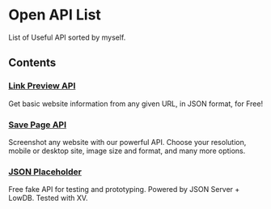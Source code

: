 # Open API List
List of Useful API sorted by myself.

## Contents

### [Link Preview API](https://www.linkpreview.net/)
Get basic website information from any given URL, in JSON format, for Free!

### [Save Page API](https://www.savepage.io/)
Screenshot any website with our powerful API. Choose your resolution, mobile or desktop site, image size and format, and many more options.


### [JSON Placeholder](https://jsonplaceholder.typicode.com/)
Free fake API for testing and prototyping. Powered by JSON Server + LowDB. Tested with XV.
